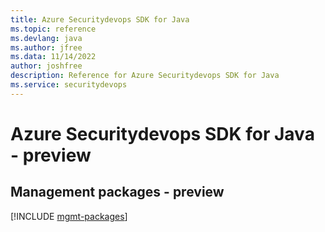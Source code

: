 ```yaml
---
title: Azure Securitydevops SDK for Java
ms.topic: reference
ms.devlang: java
ms.author: jfree
ms.data: 11/14/2022
author: joshfree
description: Reference for Azure Securitydevops SDK for Java
ms.service: securitydevops
---
```

# Azure Securitydevops SDK for Java - preview

## Management packages - preview
[!INCLUDE [mgmt-packages](securitydevops-mgmt-index.md)]